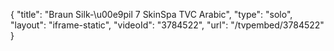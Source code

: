 {
    "title": "Braun Silk-\u00e9pil 7 SkinSpa TVC Arabic",
    "type": "solo",
    "layout": "iframe-static",
    "videoId": "3784522",
    "url": "\/tvpembed\/3784522"
}